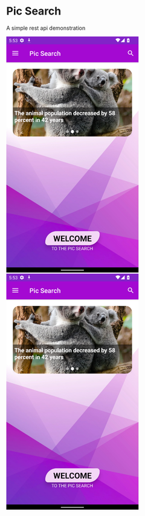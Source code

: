 # Pic Search
A simple rest api demonstration

<img src="Extra/main.png" width="350" title="hover text"> <img src="Extra/main.png" width="350" title="hover text">
